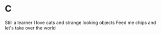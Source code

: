 # C
Still a learner
I love cats and strange looking objects
Feed me chips and let's take over the world
